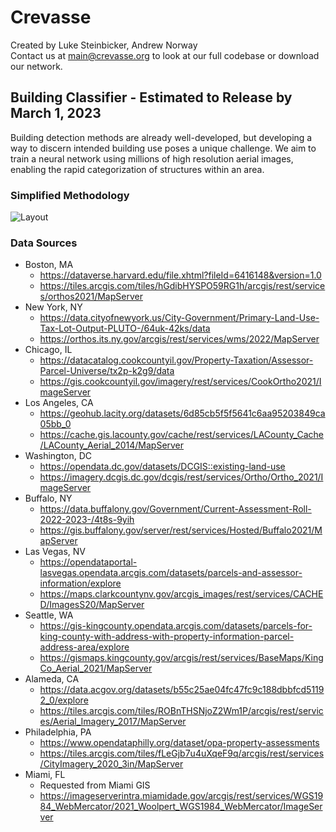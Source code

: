 # Crevasse

Created by Luke Steinbicker, Andrew Norway <br/>
Contact us at main@crevasse.org to look at our full codebase or download our network. <br/>

## Building Classifier - Estimated to Release by March 1, 2023

Building detection methods are already well-developed, but developing a way to discern intended building use poses a unique challenge. We aim to train a neural network using millions of high resolution aerial images, enabling the rapid categorization of structures within an area.

### Simplified Methodology

<picture>
  <source media="(prefers-color-scheme: dark)" srcset="https://user-images.githubusercontent.com/121472675/212436048-cd8d75cb-90dc-48a8-8df3-e9c683b16ecb.png">
  <source media="(prefers-color-scheme: light)" srcset="https://user-images.githubusercontent.com/121472675/212436057-cc70f600-db80-46d2-ab66-8757cb889b9f.png">
  <img alt="Layout" src="https://user-images.githubusercontent.com/121472675/212436048-cd8d75cb-90dc-48a8-8df3-e9c683b16ecb.png">
</picture>

### Data Sources
- Boston, MA <br/>
  - https://dataverse.harvard.edu/file.xhtml?fileId=6416148&version=1.0 <br/>
  - https://tiles.arcgis.com/tiles/hGdibHYSPO59RG1h/arcgis/rest/services/orthos2021/MapServer <br/>
- New York, NY <br/>
  - https://data.cityofnewyork.us/City-Government/Primary-Land-Use-Tax-Lot-Output-PLUTO-/64uk-42ks/data <br/>
  - https://orthos.its.ny.gov/arcgis/rest/services/wms/2022/MapServer <br/>
- Chicago, IL <br/>
  - https://datacatalog.cookcountyil.gov/Property-Taxation/Assessor-Parcel-Universe/tx2p-k2g9/data <br/>
  - https://gis.cookcountyil.gov/imagery/rest/services/CookOrtho2021/ImageServer <br/>
- Los Angeles, CA <br/>
  - https://geohub.lacity.org/datasets/6d85cb5f5f5641c6aa95203849ca05bb_0 <br/>
  - https://cache.gis.lacounty.gov/cache/rest/services/LACounty_Cache/LACounty_Aerial_2014/MapServer <br/>
- Washington, DC <br/>
  - https://opendata.dc.gov/datasets/DCGIS::existing-land-use <br/>
  - https://imagery.dcgis.dc.gov/dcgis/rest/services/Ortho/Ortho_2021/ImageServer <br/>
- Buffalo, NY <br/>
  - https://data.buffalony.gov/Government/Current-Assessment-Roll-2022-2023-/4t8s-9yih <br/>
  - https://gis.buffalony.gov/server/rest/services/Hosted/Buffalo2021/MapServer <br/>
- Las Vegas, NV <br/>
  - https://opendataportal-lasvegas.opendata.arcgis.com/datasets/parcels-and-assessor-information/explore <br/>
  - https://maps.clarkcountynv.gov/arcgis_images/rest/services/CACHED/ImagesS20/MapServer <br/>
- Seattle, WA <br/>
  - https://gis-kingcounty.opendata.arcgis.com/datasets/parcels-for-king-county-with-address-with-property-information-parcel-address-area/explore <br/>
  - https://gismaps.kingcounty.gov/arcgis/rest/services/BaseMaps/KingCo_Aerial_2021/MapServer <br/>
- Alameda, CA <br/>
  - https://data.acgov.org/datasets/b55c25ae04fc47fc9c188dbbfcd51192_0/explore <br/>
  - https://tiles.arcgis.com/tiles/ROBnTHSNjoZ2Wm1P/arcgis/rest/services/Aerial_Imagery_2017/MapServer <br/>
- Philadelphia, PA <br/>
  - https://www.opendataphilly.org/dataset/opa-property-assessments <br/>
  - https://tiles.arcgis.com/tiles/fLeGjb7u4uXqeF9q/arcgis/rest/services/CityImagery_2020_3in/MapServer <br/>
- Miami, FL <br/>
  - Requested from Miami GIS <br/>
  - https://imageserverintra.miamidade.gov/arcgis/rest/services/WGS1984_WebMercator/2021_Woolpert_WGS1984_WebMercator/ImageServer <br/>
